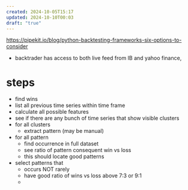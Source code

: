 ```yaml
---
created: 2024-10-05T15:17
updated: 2024-10-10T00:03
draft: "true"
---
```

https://pipekit.io/blog/python-backtesting-frameworks-six-options-to-consider

- backtrader has access to both live feed from IB and yahoo finance, 

# steps

- find wins
- list all previous time series within time frame
- calculate all possible features
- see if there are any bunch of time series that show visible clusters
- for all clusters 
	- extract pattern (may be manual)
- for all pattern
	- find occurrence in full dataset
	- see ratio of pattern consequent win vs loss 
	- this should locate good patterns
- select patterns that 
	- occurs NOT rarely
	- have good ratio of wins vs loss above 7:3 or 9:1
	- 